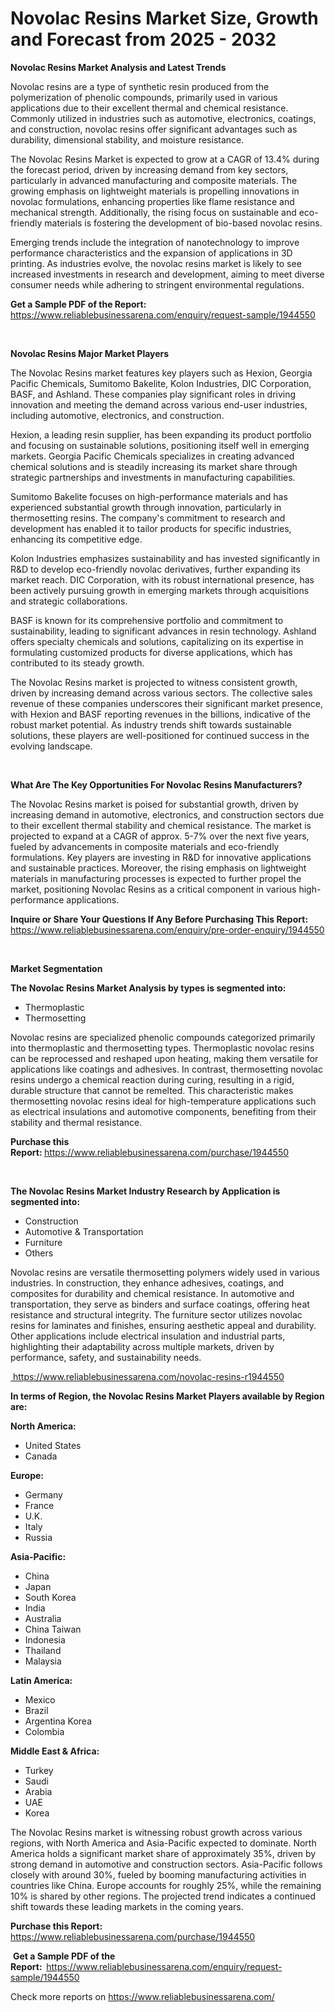 <p><h1>Novolac Resins Market Size, Growth and Forecast from 2025 - 2032</h1></p><p><strong>Novolac Resins Market Analysis and Latest Trends</strong></p>
<p><p>Novolac resins are a type of synthetic resin produced from the polymerization of phenolic compounds, primarily used in various applications due to their excellent thermal and chemical resistance. Commonly utilized in industries such as automotive, electronics, coatings, and construction, novolac resins offer significant advantages such as durability, dimensional stability, and moisture resistance.</p><p>The Novolac Resins Market is expected to grow at a CAGR of 13.4% during the forecast period, driven by increasing demand from key sectors, particularly in advanced manufacturing and composite materials. The growing emphasis on lightweight materials is propelling innovations in novolac formulations, enhancing properties like flame resistance and mechanical strength. Additionally, the rising focus on sustainable and eco-friendly materials is fostering the development of bio-based novolac resins. </p><p>Emerging trends include the integration of nanotechnology to improve performance characteristics and the expansion of applications in 3D printing. As industries evolve, the novolac resins market is likely to see increased investments in research and development, aiming to meet diverse consumer needs while adhering to stringent environmental regulations.</p></p>
<p><strong>Get a Sample PDF of the Report:&nbsp;</strong> <a href="https://www.reliablebusinessarena.com/enquiry/request-sample/1944550?utm_campaign=3286&utm_medium=2&utm_source=Github&utm_content=ia&utm_term=01042025&utm_id=novolac-resins">https://www.reliablebusinessarena.com/enquiry/request-sample/1944550</a></p>
<p>&nbsp;</p>
<p><strong>Novolac Resins Major Market Players</strong></p>
<p><p>The Novolac Resins market features key players such as Hexion, Georgia Pacific Chemicals, Sumitomo Bakelite, Kolon Industries, DIC Corporation, BASF, and Ashland. These companies play significant roles in driving innovation and meeting the demand across various end-user industries, including automotive, electronics, and construction.</p><p>Hexion, a leading resin supplier, has been expanding its product portfolio and focusing on sustainable solutions, positioning itself well in emerging markets. Georgia Pacific Chemicals specializes in creating advanced chemical solutions and is steadily increasing its market share through strategic partnerships and investments in manufacturing capabilities.</p><p>Sumitomo Bakelite focuses on high-performance materials and has experienced substantial growth through innovation, particularly in thermosetting resins. The company's commitment to research and development has enabled it to tailor products for specific industries, enhancing its competitive edge.</p><p>Kolon Industries emphasizes sustainability and has invested significantly in R&D to develop eco-friendly novolac derivatives, further expanding its market reach. DIC Corporation, with its robust international presence, has been actively pursuing growth in emerging markets through acquisitions and strategic collaborations. </p><p>BASF is known for its comprehensive portfolio and commitment to sustainability, leading to significant advances in resin technology. Ashland offers specialty chemicals and solutions, capitalizing on its expertise in formulating customized products for diverse applications, which has contributed to its steady growth.</p><p>The Novolac Resins market is projected to witness consistent growth, driven by increasing demand across various sectors. The collective sales revenue of these companies underscores their significant market presence, with Hexion and BASF reporting revenues in the billions, indicative of the robust market potential. As industry trends shift towards sustainable solutions, these players are well-positioned for continued success in the evolving landscape.</p></p>
<p>&nbsp;</p>
<p><strong>What Are The Key Opportunities For Novolac Resins Manufacturers?</strong></p>
<p><p>The Novolac Resins market is poised for substantial growth, driven by increasing demand in automotive, electronics, and construction sectors due to their excellent thermal stability and chemical resistance. The market is projected to expand at a CAGR of approx. 5-7% over the next five years, fueled by advancements in composite materials and eco-friendly formulations. Key players are investing in R&D for innovative applications and sustainable practices. Moreover, the rising emphasis on lightweight materials in manufacturing processes is expected to further propel the market, positioning Novolac Resins as a critical component in various high-performance applications.</p></p>
<p><strong>Inquire or Share Your Questions If Any Before Purchasing This Report:</strong> <a href="https://www.reliablebusinessarena.com/enquiry/pre-order-enquiry/1944550?utm_campaign=3286&utm_medium=2&utm_source=Github&utm_content=ia&utm_term=01042025&utm_id=novolac-resins">https://www.reliablebusinessarena.com/enquiry/pre-order-enquiry/1944550</a></p>
<p>&nbsp;</p>
<p><strong>Market Segmentation</strong></p>
<p><strong>The Novolac Resins Market Analysis by types is segmented into:</strong></p>
<p><ul><li>Thermoplastic</li><li>Thermosetting</li></ul></p>
<p><p>Novolac resins are specialized phenolic compounds categorized primarily into thermoplastic and thermosetting types. Thermoplastic novolac resins can be reprocessed and reshaped upon heating, making them versatile for applications like coatings and adhesives. In contrast, thermosetting novolac resins undergo a chemical reaction during curing, resulting in a rigid, durable structure that cannot be remelted. This characteristic makes thermosetting novolac resins ideal for high-temperature applications such as electrical insulations and automotive components, benefiting from their stability and thermal resistance.</p></p>
<p><strong>Purchase this Report:&nbsp;</strong><a href="https://www.reliablebusinessarena.com/purchase/1944550?utm_campaign=3286&utm_medium=2&utm_source=Github&utm_content=ia&utm_term=01042025&utm_id=novolac-resins">https://www.reliablebusinessarena.com/purchase/1944550</a></p>
<p>&nbsp;</p>
<p><strong>The Novolac Resins Market Industry Research by Application is segmented into:</strong></p>
<p><ul><li>Construction</li><li>Automotive & Transportation</li><li>Furniture</li><li>Others</li></ul></p>
<p><p>Novolac resins are versatile thermosetting polymers widely used in various industries. In construction, they enhance adhesives, coatings, and composites for durability and chemical resistance. In automotive and transportation, they serve as binders and surface coatings, offering heat resistance and structural integrity. The furniture sector utilizes novolac resins for laminates and finishes, ensuring aesthetic appeal and durability. Other applications include electrical insulation and industrial parts, highlighting their adaptability across multiple markets, driven by performance, safety, and sustainability needs.</p></p>
<p><a href="https://www.reliablebusinessarena.com/novolac-resins-r1944550?utm_campaign=3286&utm_medium=2&utm_source=Github&utm_content=ia&utm_term=01042025&utm_id=novolac-resins">&nbsp;https://www.reliablebusinessarena.com/novolac-resins-r1944550</a></p>
<p><strong>In terms of Region, the Novolac Resins Market Players available by Region are:</strong></p>
<p>
    <p> <strong> North America: </strong>
        <ul>
            <li>United States</li>
            <li>Canada</li>
        </ul>
        </p> 
    <p> <strong> Europe: </strong>
        <ul>
            <li>Germany</li>
            <li>France</li>
            <li>U.K.</li>
            <li>Italy</li>
            <li>Russia</li>
        </ul>
        </p> 
    <p> <strong> Asia-Pacific: </strong>
        <ul>
            <li>China</li>
            <li>Japan</li>
            <li>South Korea</li>
            <li>India</li>
            <li>Australia</li>
            <li>China Taiwan</li>
            <li>Indonesia</li>
            <li>Thailand</li>
            <li>Malaysia</li>
        </ul>
        </p> 
    <p> <strong> Latin America: </strong>
        <ul>
            <li>Mexico</li>
            <li>Brazil</li>
            <li>Argentina Korea</li>
            <li>Colombia</li>
        </ul>
        </p> 
    <p> <strong> Middle East & Africa: </strong>
        <ul>
            <li>Turkey</li>
            <li>Saudi</li>
            <li>Arabia</li>
            <li>UAE</li>
            <li>Korea</li>
        </ul>
    </p>
    </p>
<p><p>The Novolac Resins market is witnessing robust growth across various regions, with North America and Asia-Pacific expected to dominate. North America holds a significant market share of approximately 35%, driven by strong demand in automotive and construction sectors. Asia-Pacific follows closely with around 30%, fueled by booming manufacturing activities in countries like China. Europe accounts for roughly 25%, while the remaining 10% is shared by other regions. The projected trend indicates a continued shift towards these leading markets in the coming years.</p></p>
<p><strong>Purchase this Report: </strong><a href="https://www.reliablebusinessarena.com/purchase/1944550?utm_campaign=3286&utm_medium=2&utm_source=Github&utm_content=ia&utm_term=01042025&utm_id=novolac-resins">https://www.reliablebusinessarena.com/purchase/1944550</a></p>
<p>&nbsp;<strong>Get a Sample PDF of the Report:&nbsp;&nbsp;</strong><a href="https://www.reliablebusinessarena.com/enquiry/request-sample/1944550?utm_campaign=3286&utm_medium=2&utm_source=Github&utm_content=ia&utm_term=01042025&utm_id=novolac-resins">https://www.reliablebusinessarena.com/enquiry/request-sample/1944550</a></p>
<p><strong></strong></p>
<p>Check more reports on <a href="https://www.reliablebusinessarena.com/?utm_campaign=3286&utm_medium=2&utm_source=Github&utm_content=ia&utm_term=01042025&utm_id=novolac-resins">https://www.reliablebusinessarena.com/</a></p>